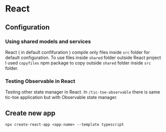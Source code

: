 # React

## Configuration

### Using shared models and services

React ( in default confifuration ) compile only files inside `src` folder for default configuration.
To use files inside `shared` folder outside React project I used `copyfiles` npm package to copy outside `shared` folder inside `src` folder.

### Testing Observable in React

Testing other state manager in React. In `/tic-toe-observable` there is same tic-toe application but with Observable state manager.

## Create new app

`npx create-react-app <app-name> --template typescript`
